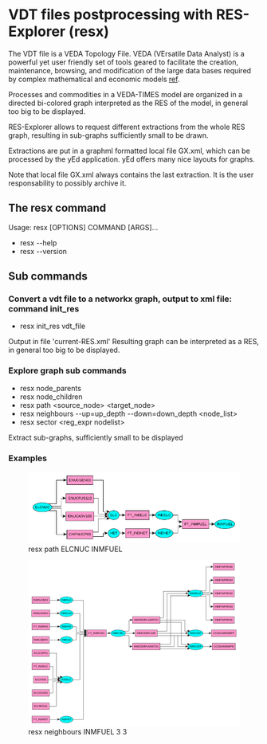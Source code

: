 # VDT files postprocessing with RES-Explorer (resx)

The VDT file is a VEDA Topology File. VEDA (VErsatile Data Analyst) is a powerful yet user friendly set of tools geared to facilitate the creation, maintenance, browsing, and modification of the large data bases required by complex mathematical and economic models [ref](https://www.filesuffix.com/fr/extension/vdt). 

Processes and commodities in a VEDA-TIMES model are organized in a directed bi-colored graph interpreted as the RES of the model,  in general too big to be displayed.

RES-Explorer allows to request different extractions from the whole RES graph,   resulting in sub-graphs 
sufficiently small to be drawn. 

Extractions are put in a graphml formatted local file  GX.xml, which can be processed by the yEd application.  yEd offers many nice layouts for graphs.

Note that  local file  GX.xml always contains the last extraction. It is the user responsability to possibly archive it.


## The resx command

Usage: resx [OPTIONS] COMMAND [ARGS]...

 - resx --help
 - resx --version

## Sub commands
### Convert a vdt file to a networkx graph, output to xml file:  command init_res
 - resx init_res  vdt_file 
 
Output in file 'current-RES.xml'
Resulting graph can be interpreted as a RES, in general too big to be displayed.

### Explore graph sub commands 
 - resx node_parents <node>
 - resx node_children <node>
 - resx path <source_node> <target_node>
 - resx neighbours --up=up_depth --down=down_depth <node_list>
 - resx sector <reg_expr nodelist>
 
Extract sub-graphs, sufficiently small to be displayed

### Examples

<figure>   
   <img src="Figures/gshow+path.png" alt="gshow+path" />
    <figcaption  class="figure-caption text-center">resx path ELCNUC INMFUEL</figcaption>
</figure>
<figure>
   <img src="Figures/gshow+neighbours.png" alt="gshow+neighbours" />   
    <figcaption  class="figure-caption text-center">resx neighbours INMFUEL 3 3</figcaption>
</figure>
